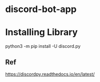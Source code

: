 # discord-bot-app

# Installing Library

python3 -m pip install -U discord.py


## Ref 

https://discordpy.readthedocs.io/en/latest/
